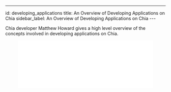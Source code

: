 ---
id: developing_applications
title: An Overview of Developing Applications on Chia
sidebar_label: An Overview of Developing Applications on Chia
---~~‌~~

Chia developer Matthew Howard gives a high level overview of the concepts involved in developing applications on Chia. 

<figure class="video-container">
<iframe src="//www.youtube.com/embed/Q0I-Yy6ZGZQ" frameborder="0" allowfullscreen width="100%"></iframe>
</figure>
